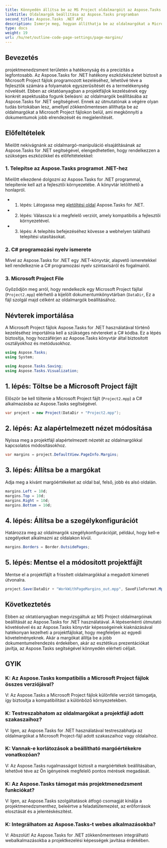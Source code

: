 ```yaml
---
title: Könnyedén állítsa be az MS Project oldalmargóit az Aspose.Tasks segítségével
linktitle: Oldalmargók beállítása az Aspose.Tasks programban
second_title: Aspose.Tasks .NET API
description: Ismerje meg, hogyan állíthatja be az oldalmargókat a Microsoft Project fájlokban az Aspose.Tasks for .NET segítségével. Egyszerűen javíthatja a dokumentumok elrendezését és megjelenítését.
type: docs
weight: 19
url: /hu/net/outline-code-page-settings/page-margins/
---
```

## Bevezetés
projektmenedzsment területén a hatékonyság és a precizitás a legfontosabb. Az Aspose.Tasks for .NET hatékony eszközkészletet biztosít a Microsoft Project fájlok programozott kezeléséhez, lehetővé téve a fejlesztők számára a folyamatok egyszerűsítését és a termelékenység növelését. Ebben az oktatóanyagban a projektfájlok kezelésének egy konkrét aspektusába fogunk beleásni: az oldalmargók beállításába az Aspose.Tasks for .NET segítségével. Ennek az útmutatónak a végére olyan tudás birtokában lesz, amellyel zökkenőmentesen állíthatja be az oldalmargókat a Microsoft Project fájlokon belül, ami megkönnyíti a dokumentumok jobb elrendezését és megjelenítését.
## Előfeltételek
Mielőtt nekivágnánk az oldalmargó-manipuláció elsajátításának az Aspose.Tasks for .NET segítségével, elengedhetetlen, hogy rendelkezzen a szükséges eszközökkel és előfeltételekkel:
### 1. Telepítse az Aspose.Tasks programot .NET-hez
Mielőtt elkezdené dolgozni az Aspose.Tasks for .NET programmal, telepítenie kell azt a fejlesztői környezetébe. A könyvtár letölthető a honlapról.
-  1. lépés: Látogassa meg a[letöltési oldal](https://releases.aspose.com/tasks/net/) Aspose.Tasks for .NET.
- 2. lépés: Válassza ki a megfelelő verziót, amely kompatibilis a fejlesztői környezetével.
- 3. lépés: A telepítés befejezéséhez kövesse a webhelyen található telepítési utasításokat.
### 2. C# programozási nyelv ismerete
Mivel az Aspose.Tasks for .NET egy .NET-könyvtár, alapvető ismeretekkel kell rendelkeznie a C# programozási nyelv szintaxisáról és fogalmairól.
### 3. Microsoft Project File
Győződjön meg arról, hogy rendelkezik egy Microsoft Project fájllal (`Project2.mpp`) elérhető a kijelölt dokumentumkönyvtárban (`DataDir`, Ez a fájl szolgál majd célként az oldalmargók beállításához.

## Névterek importálása
A Microsoft Project fájlok Aspose.Tasks for .NET használatával történő kezeléséhez importálnia kell a szükséges névtereket a C# kódba. Ez a lépés biztosítja, hogy hozzáférjen az Aspose.Tasks könyvtár által biztosított osztályokhoz és metódusokhoz.

```csharp
using Aspose.Tasks;
using System;

using Aspose.Tasks.Saving;
using Aspose.Tasks.Visualization;
```
## 1. lépés: Töltse be a Microsoft Project fájlt
Először be kell töltenie a Microsoft Project fájlt (`Project2.mpp`) a C# alkalmazásba az Aspose.Tasks segítségével.
```csharp
var project = new Project(DataDir + "Project2.mpp");
```
## 2. lépés: Az alapértelmezett nézet módosítása
Nyissa meg a projektfájl alapértelmezett nézetét az oldalmargókkal kapcsolatos módosításokhoz.
```csharp
var margins = project.DefaultView.PageInfo.Margins;
```
## 3. lépés: Állítsa be a margókat
Adja meg a kívánt margóértékeket az oldal bal, felső, jobb és alsó oldalán.
```csharp
margins.Left = 10d;
margins.Top = 10d;
margins.Right = 10d;
margins.Bottom = 10d;
```
## 4. lépés: Állítsa be a szegélykonfigurációt
Határozza meg az oldalmargók szegélykonfigurációját, például, hogy kell-e szegélyeket alkalmazni az oldalakon kívül.
```csharp
margins.Borders = Border.OutsidePages;
```
## 5. lépés: Mentse el a módosított projektfájlt
Mentse el a projektfájlt a frissített oldalmargókkal a megadott kimeneti útvonalra.
```csharp
project.Save(DataDir + "WorkWithPageMargins_out.mpp", SaveFileFormat.Mpp);
```

## Következtetés
Ebben az oktatóanyagban megvizsgáltuk az MS Project oldalmargóinak beállítását az Aspose.Tasks for .NET használatával. A lépésenkénti útmutató követésével és az Aspose.Tasks könyvtár képességeinek kiaknázásával hatékonyan kezelheti a projektfájlokat, hogy megfeleljen az egyedi követelményeknek. Akár a margókat állítja be a jobb dokumentumelrendezés érdekében, akár az esztétikus prezentációkat javítja, az Aspose.Tasks segítségével könnyedén elérheti céljait.
## GYIK
### K: Az Aspose.Tasks kompatibilis a Microsoft Project fájlok összes verziójával?
V: Az Aspose.Tasks a Microsoft Project fájlok különféle verzióit támogatja, így biztosítja a kompatibilitást a különböző környezetekben.
### K: Testreszabhatom az oldalmargókat a projektfájl adott szakaszaihoz?
V: Igen, az Aspose.Tasks for .NET használatával testreszabhatja az oldalmargókat a Microsoft Project-fájl adott szakaszaihoz vagy oldalaihoz.
### K: Vannak-e korlátozások a beállítható margóértékekre vonatkozóan?
V: Az Aspose.Tasks rugalmasságot biztosít a margóértékek beállításában, lehetővé téve az Ön igényeinek megfelelő pontos mérések megadását.
### K: Az Aspose.Tasks támogat más projektmenedzsment funkciókat?
V: Igen, az Aspose.Tasks szolgáltatások átfogó csomagját kínálja a projektmenedzsmenthez, beleértve a feladatütemezést, az erőforrások elosztását és a jelentéskészítést.
### K: Integrálhatom az Aspose.Tasks-t webes alkalmazásokba?
V: Abszolút! Az Aspose.Tasks for .NET zökkenőmentesen integrálható webalkalmazásokba a projektkezelési képességek javítása érdekében.